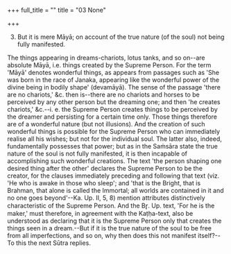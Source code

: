 +++
full_title = ""
title = "03 None"

+++


3. But it is mere Māyā; on account of the true nature (of the soul) not being fully manifested.

The things appearing in dreams-chariots, lotus tanks, and so on--are absolute Māyā, i.e. things created by the Supreme Person. For the term 'Māyā' denotes wonderful things, as appears from passages such as 'She was born in the race of Janaka, appearing like the wonderful power of the divine being in bodily shape' (devamāyā). The sense of the passage 'there are no chariots,' &c. then is--there are no chariots and horses to be perceived by any other person but the dreaming one; and then 'he creates chariots,' &c.--i. e. the Supreme Person creates things to be perceived by the dreamer and persisting for a certain time only. Those things therefore are of a wonderful nature (but not illusions). And the creation of such wonderful things is possible for the Supreme Person who can immediately realise all his wishes; but not for the individual soul. The latter also, indeed, fundamentally possesses that power; but as in the Saṁsāra state the true nature of the soul is not fully manifested, it is then incapable of accomplishing such wonderful creations. The text 'the person shaping one desired thing after the other' declares the Supreme Person to be the creator, for the clauses immediately preceding and following that text (viz. 'He who is awake in those who sleep'; and 'that is the Bright, that is Brahman, that alone is called the Immortal; all worlds are contained in it and no one goes beyond'--Ka. Up. II, 5, 8) mention attributes distinctively characteristic of the Supreme Person. And the Br̥. Up. text, 'For he is the maker,' must therefore, in agreement with the Kaṭḥa-text, also be understood as declaring that it is the Supreme Person only that creates the things seen in a dream.--But if it is the true nature of the soul to be free from all imperfections, and so on, why then does this not manifest itself?--To this the next Sūtra replies.

